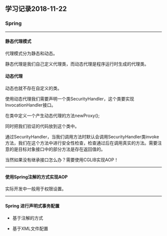 ## 学习记录2018-11-22



### Spring

---

#### 静态代理模式

代理模式分为静态和动态。

静态代理是我们自己定义代理类，而动态代理是程序运行时生成的代理类。



#### 动态代理

动态也就不存在自定义的类。

使用动态代理我们需要声明一个类SecurityHandler，这个类要实现InvocationHandler接口。

在类中定义一个产生动态代理的方法newProxy();

同时把我们验证的代码放到这个类中。

通过SecurityHandler，当我们调用方法时默认会调用SecurityHandler类invoke方法，我们在这个方法中进行安全性检查，检查通过后在调用真实的方法。需要注意的是目标对象接口中的部分方法是存在返回值的。

当然如果没有继承接口怎么办？需要使用CGLIB实现AOP！

---

#### 使用Spring注解的方式实现AOP

实际开发中一般用于权限设置。

---

#### Spring 进行声明式事务配置

* 基于注解的方式

* 基于XML文件配置

  


